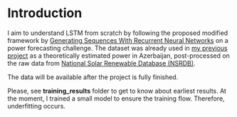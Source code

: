 # Introduction

I aim to understand LSTM from scratch by following the proposed modified framework by [Generating Sequences With Recurrent Neural Networks](https://arxiv.org/abs/1308.0850) on a power forecasting challenge. The dataset was already used in [my previous project](https://github.com/MehemmedMehdiPY/Mission-2030-Hackathon-Project) as a theoretically estimated power in Azerbaijan, post-processed on the raw data from [National Solar Renewable Database (NSRDB)](https://nsrdb.nrel.gov/). 

The data will be available after the project is fully finished.

Please, see **training_results** folder to get to know about earliest results. At the moment, I trained a small model to ensure the training flow. Therefore, underfitting occurs.